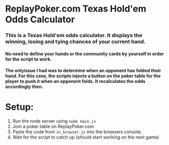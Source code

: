 # ReplayPoker.com Texas Hold'em Odds Calculator

### This is a Texas Hold'em odds calculator. It displays the winning, losing and tying chances of your current hand.

#### No need to define your hands or the community cards by yourself in order for the script to work.

#### The onlyissue I had was to determine when an opponent has folded their hand. For this case, the scripts injects a button on the poker table for the player to push it when an opponent folds. It recalculates the odds accordingly then.

# Setup:
1. Run the node server using `node main.js`
2. Join a poker table on ReplayPoker.com
3. Paste the code from `in_browser.js` into the browsers console.
4. Wait for the script to catch up (should start working on the next game)